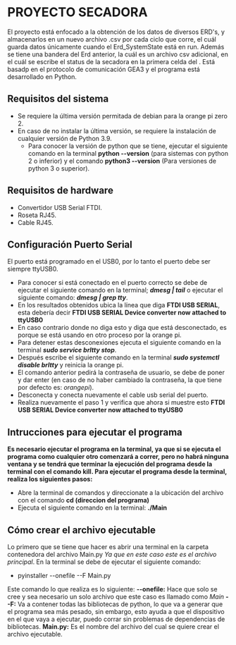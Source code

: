 # PROYECTO SECADORA

El proyecto está enfocado a la obtención de los datos de diversos ERD's, y almacenarlos en un nuevo archivo .csv por cada ciclo que corre, el cuál guarda datos únicamente cuando el Erd_SystemState está en run. Además se tiene una bandera del Erd anterior, la cuál es un archivo csv adicional, en el cuál se escribe el status de la secadora en la primera celda del . Está basadp en el protocolo de comunicación GEA3 y el programa está desarrollado en Python.

## Requisitos del sistema
- Se requiere la última versión permitada de debian para la orange pi zero 2.
- En caso de no instalar la última versión, se requiere la instalación de cualquier versión de Python 3.9.
  - Para conocer la versión de python que se tiene, ejecutar el siguiente comando en la terminal **python --version** (para sistemas con python 2 o inferior) y el comando **python3 --version** (Para versiones de python 3 o superior).

## Requisitos de hardware
- Convertidor USB Serial FTDI.
- Roseta RJ45.
- Cable RJ45. 

## Configuración Puerto Serial
El puerto está programado en el USB0, por lo tanto el puerto debe ser siempre ttyUSB0.
  - Para conocer si está conectado en el puerto correcto se debe de ejecutar el siguiente comando en la terminal; ***dmesg | tail***  o ejecutar el siguiente comando:   ***dmesg | grep tty***.
  - En los resultados obtenidos ubica la línea que diga **FTDI USB SERIAL**, esta debería decir **FTDI USB SERIAL Device converter now attached to ttyUSB0**
  - En caso contrario donde no diga esto y diga que está desconectado, es porque se está usando en otro proceso por la orange pi.
  - Para detener estas desconexiones ejecuta el siguiente comando en la terminal ***sudo service brltty stop***.
  - Después escribe el siguiente comando en la terminal ***sudo systemctl disable brltty*** y reinicia la orange pi.
  - El comando anterior pedirá la contraseña de usuario, se debe de poner y dar enter (en caso de no haber cambiado la contraseña, la que tiene por defecto es: *orangepi*).
  - Desconecta y conecta nuevamente el cable usb serial del puerto.
  - Realiza nuevamente el paso 1 y verifica que ahora si muestre esto **FTDI USB SERIAL Device converter now attached to ttyUSB0**
 
## Intrucciones para ejecutar el programa
**Es necesario ejecutar el programa en la terminal, ya que si se ejecuta el programa como cualquier otro comenzará a correr, pero no habrá ninguna ventana y se tendrá que terminar la ejecución del programa desde la terminal con el comando kill. Para ejecutar el programa desde la terminal, realiza los siguientes pasos:**
- Abre la terminal de comandos y direccionate a la ubicación del archivo con el comando **cd (direccion del programa)**
- Ejecuta el siguiente comando en la terminal: **./Main**


## Cómo crear el archivo ejecutable
Lo primero que se tiene que hacer es abrir una terminal en la carpeta contenedora del archivo Main.py *Ya que en este caso este es el archivo principal*.
En la terminal se debe de ejecutar el siguiente comando:
- pyinstaller --onefile --F Main.py

Este comando lo que realiza es lo siguiente:
**--onefile:** Hace que solo se cree y sea necesario un solo archivo que este caso es llamado como *Main*
**--F:** Va a contener todas las bibliotecas de python, lo que va a generar que el programa sea más pesado, sin embargo, esto ayuda a que el dispositivo en el que vaya a ejecutar, puedo corrar sin problemas de dependencias de bibliotecas.
**Main.py:** Es el nombre del archivo del cual se quiere crear el archivo ejecutable.